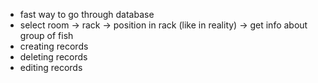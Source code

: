 - fast way to go through database
- select room -> rack -> position in rack (like in reality) -> get info about group of fish
- creating records
- deleting records
- editing records
